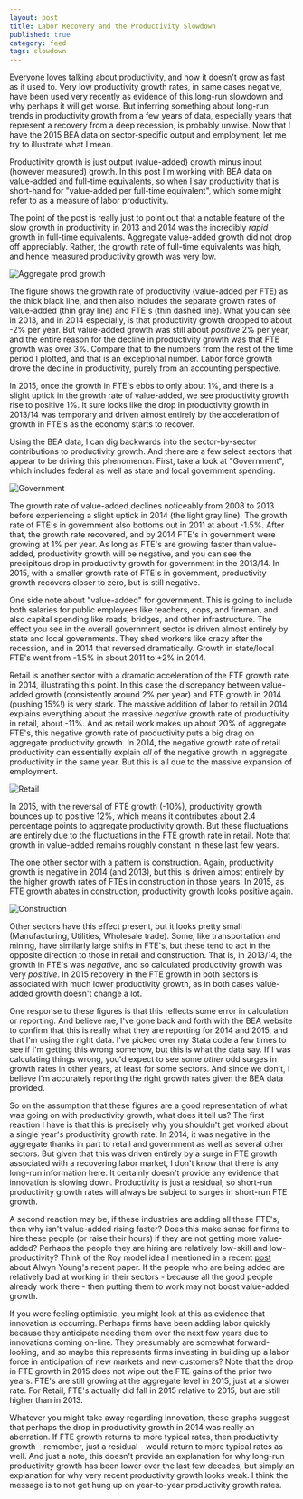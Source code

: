 ```yaml
---
layout: post
title: Labor Recovery and the Productivity Slowdown
published: true
category: feed
tags: slowdown
---
```


Everyone loves talking about productivity, and how it doesn't grow as fast as it used to. Very low productivity growth rates, in same cases negative, have been used very recently as evidence of this long-run slowdown and why perhaps it will get worse. But inferring something about long-run trends in productivity growth from a few years of data, especially years that represent a recovery from a deep recession, is probably unwise. Now that I have the 2015 BEA data on sector-specific output and employment, let me try to illustrate what I mean.

Productivity growth is just output (value-added) growth minus input (however measured) growth. In this post I'm working with BEA data on value-added and full-time equivalents, so when I say productivity that is short-hand for "value-added per full-time equivalent", which some might refer to as a measure of labor productivity. 

The point of the post is really just to point out that a notable feature of the slow growth in productivity in 2013 and 2014 was the incredibly *rapid* growth in full-time equivalents. Aggregate value-added growth did not drop off appreciably. Rather, the growth rate of full-time equivalents was high, and hence measured productivity growth was very low.

![Aggregate prod growth](/assets/fig_bea_fteprod_Aggregate.png)

The figure shows the growth rate of productivity (value-added per FTE) as the thick black line, and then also includes the separate growth rates of value-added (thin gray line) and FTE's (thin dashed line). What you can see in 2013, and in 2014 especially, is that productivity growth dropped to about -2% per year. But value-added growth was still about *positive* 2% per year, and the entire reason for the decline in productivity growth was that FTE growth was over 3%. Compare that to the numbers from the rest of the time period I plotted, and that is an exceptional number. Labor force growth drove the decline in productivity, purely from an accounting perspective.

In 2015, once the growth in FTE's ebbs to only about 1%, and there is a slight uptick in the growth rate of value-added, we see productivity growth rise to positive 1%. It sure looks like the drop in productivity growth in 2013/14 was temporary and driven almost entirely by the acceleration of growth in FTE's as the economy starts to recover.

Using the BEA data, I can dig backwards into the sector-by-sector contributions to productivity growth. And there are a few select sectors that appear to be driving this phenomenon. First, take a look at "Government", which includes federal as well as state and local government spending. 

![Government](/assets/fig_bea_fteprod_Government.png)

The growth rate of value-added declines noticeably from 2008 to 2013 before experiencing a slight uptick in 2014 (the light gray line). The growth rate of FTE's in government also bottoms out in 2011 at about -1.5%. After that, the growth rate recovered, and by 2014 FTE's in government were growing at 1% per year. As long as FTE's are growing faster than value-added, productivity growth will be negative, and you can see the precipitous drop in productivity growth for government in the 2013/14. In 2015, with a smaller growth rate of FTE's in government, productivity growth recovers closer to zero, but is still negative. 

One side note about "value-added" for government. This is going to include both salaries for public employees like teachers, cops, and fireman, and also capital spending like roads, bridges, and other infrastructure. The effect you see in the overall government sector is driven almost entirely by state and local governments. They shed workers like crazy after the recession, and in 2014 that reversed dramatically. Growth in state/local FTE's went from -1.5% in about 2011 to +2% in 2014. 

Retail is another sector with a dramatic acceleration of the FTE growth rate in 2014, illustrating this point. In this case the discrepancy between value-added growth (consistently around 2% per year) and FTE growth in 2014 (pushing 15%!) is very stark. The massive addition of labor to retail in 2014 explains everything about the massive *negative* growth rate of productivity in retail, about -11%. And as retail work makes up about 20% of aggregate FTE's, this negative growth rate of productivity puts a big drag on aggregate productivity growth. In 2014, the negative growth rate of retail productivity can essentially explain *all* of the negative growth in aggregate productivity in the same year. But this is all due to the massive expansion of employment.

![Retail](/assets/fig_bea_fteprod_Retail.png)

In 2015, with the reversal of FTE growth (-10%), productivity growth bounces up to positive 12%, which means it contributes about 2.4 percentage points to aggregate productivity growth. But these fluctuations are entirely due to the fluctuations in the FTE growth rate in retail. Note that growth in value-added remains roughly constant in these last few years.

The one other sector with a pattern is construction. Again, productivity growth is negative in 2014 (and 2013), but this is driven almost entirely by the higher growth rates of FTEs in construction in those years. In 2015, as FTE growth abates in construction, productivity growth looks positive again.

![Construction](/assets/fig_bea_fteprod_Construction.png)

Other sectors have this effect present, but it looks pretty small (Manufacturing, Utilities, Wholesale trade). Some, like transportation and mining, have similarly large shifts in FTE's, but these tend to act in the opposite direction to those in retail and construction. That is, in 2013/14, the growth in FTE's was *negative*, and so calculated productivity growth was very *positive*. In 2015 recovery in the FTE growth in both sectors is associated with much lower productivity growth, as in both cases value-added growth doesn't change a lot.

One response to these figures is that this reflects some error in calculation or reporting. And believe me, I've gone back and forth with the BEA website to confirm that this is really what they are reporting for 2014 and 2015, and that I'm using the right data. I've picked over my Stata code a few times to see if I'm getting this wrong somehow, but this is what the data say. If I was calculating things wrong, you'd expect to see some *other* odd surges in growth rates in other years, at least for some sectors. And since we don't, I believe I'm accurately reporting the right growth rates given the BEA data provided.

So on the assumption that these figures are a good representation of what was going on with productivity growth, what does it tell us? The first reaction I have is that this is precisely why you shouldn't get worked about a single year's productivity growth rate. In 2014, it was negative in the aggregate thanks in part to retail and government as well as several other sectors. But given that this was driven entirely by a surge in FTE growth associated with a recovering labor market, I don't know that there is any long-run information here. It certainly doesn't provide any evidence that innovation is slowing down. Productivity is just a residual, so short-run productivity growth rates will always be subject to surges in short-run FTE growth. 

A second reaction may be, if these industries are adding all these FTE's, then why isn't value-added rising faster? Does this make sense for firms to hire these people (or raise their hours) if they are not getting more value-added? Perhaps the people they are hiring are relatively low-skill and low-productivity? Think of the Roy model idea I mentioned in a recent [post](https://growthecon.com/blog/Roy/) about Alwyn Young's recent paper. If the people who are being added are relatively bad at working in their sectors - because all the good people already work there - then putting them to work may not boost value-added growth.

If you were feeling optimistic, you might look at this as evidence that innovation *is* occurring. Perhaps firms have been adding labor quickly because they anticipate needing them over the next few years due to innovations coming on-line. They presumably are somewhat forward-looking, and so maybe this represents firms investing in building up a labor force in anticipation of new markets and new customers? Note that the drop in FTE growth in 2015 does not wipe out the FTE gains of the prior two years. FTE's are still growing at the aggregate level in 2015, just at a slower rate. For Retail, FTE's actually did fall in 2015 relative to 2015, but are still higher than in 2013. 

Whatever you might take away regarding innovation, these graphs suggest that perhaps the drop in productivity growth in 2014 was really an aberration. If FTE growth returns to more typical rates, then productivity growth - remember, just a residual - would return to more typical rates as well. And just a note, this doesn't provide an explanation for why long-run productivity growth has been lower over the last few decades, but simply an explanation for why very recent productivity growth looks weak. I think the message is to not get hung up on year-to-year productivity growth rates. 